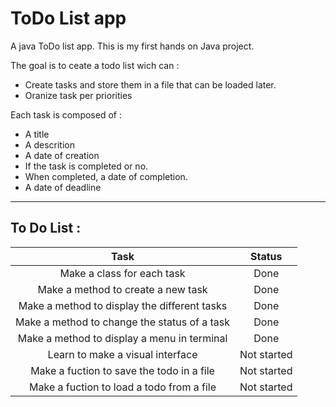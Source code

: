 # ToDo List app
A java ToDo list app.
This is my first hands on Java project. 

The goal is to ceate a todo list wich can :
 - Create tasks and store them in a file that can be loaded later.
 - Oranize task per priorities

Each task is composed of :
 - A title
 - A descrition
 - A date of creation
 - If the task is completed or no.
 - When completed, a date of completion.
 - A date of deadline

 ***

 ## To Do List :
 | **Task** | **Status** |
 | :------: | :--------: |
 | Make a class for each task | Done |
 | Make a method to create a new task | Done |
 | Make a method to display the different tasks | Done |
 | Make a method to change the status of a task | Done |
 | Make a method to display a menu in terminal | Done |
 | Learn to make a visual interface | Not started |
 | Make a fuction to save the todo in a file | Not started |
 | Make a fuction to load a todo from a file | Not started |
